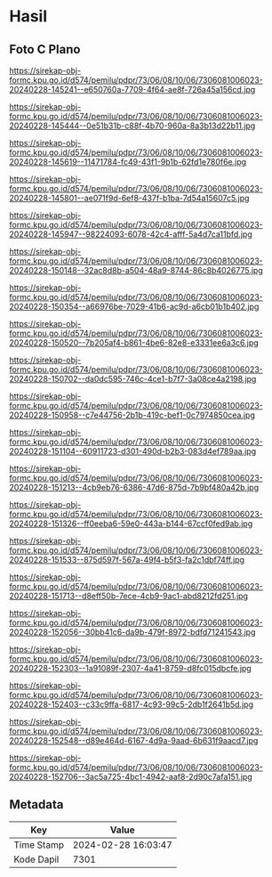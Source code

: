 # Hasil

## Foto C Plano

https://sirekap-obj-formc.kpu.go.id/d574/pemilu/pdpr/73/06/08/10/06/7306081006023-20240228-145241--e650760a-7709-4f64-ae8f-726a45a156cd.jpg

https://sirekap-obj-formc.kpu.go.id/d574/pemilu/pdpr/73/06/08/10/06/7306081006023-20240228-145444--0e51b31b-c88f-4b70-960a-8a3b13d22b11.jpg

https://sirekap-obj-formc.kpu.go.id/d574/pemilu/pdpr/73/06/08/10/06/7306081006023-20240228-145619--11471784-fc49-43f1-9b1b-62fd1e780f6e.jpg

https://sirekap-obj-formc.kpu.go.id/d574/pemilu/pdpr/73/06/08/10/06/7306081006023-20240228-145801--ae071f9d-6ef8-437f-b1ba-7d54a15607c5.jpg

https://sirekap-obj-formc.kpu.go.id/d574/pemilu/pdpr/73/06/08/10/06/7306081006023-20240228-145947--98224093-6078-42c4-afff-5a4d7ca11bfd.jpg

https://sirekap-obj-formc.kpu.go.id/d574/pemilu/pdpr/73/06/08/10/06/7306081006023-20240228-150148--32ac8d8b-a504-48a9-8744-86c8b4026775.jpg

https://sirekap-obj-formc.kpu.go.id/d574/pemilu/pdpr/73/06/08/10/06/7306081006023-20240228-150354--a66976be-7029-41b6-ac9d-a6cb01b1b402.jpg

https://sirekap-obj-formc.kpu.go.id/d574/pemilu/pdpr/73/06/08/10/06/7306081006023-20240228-150520--7b205af4-b861-4be6-82e8-e3331ee6a3c6.jpg

https://sirekap-obj-formc.kpu.go.id/d574/pemilu/pdpr/73/06/08/10/06/7306081006023-20240228-150702--da0dc595-746c-4ce1-b7f7-3a08ce4a2198.jpg

https://sirekap-obj-formc.kpu.go.id/d574/pemilu/pdpr/73/06/08/10/06/7306081006023-20240228-150958--c7e44756-2b1b-419c-bef1-0c7974850cea.jpg

https://sirekap-obj-formc.kpu.go.id/d574/pemilu/pdpr/73/06/08/10/06/7306081006023-20240228-151104--60911723-d301-490d-b2b3-083d4ef789aa.jpg

https://sirekap-obj-formc.kpu.go.id/d574/pemilu/pdpr/73/06/08/10/06/7306081006023-20240228-151213--4cb9eb76-6386-47d6-875d-7b9bf480a42b.jpg

https://sirekap-obj-formc.kpu.go.id/d574/pemilu/pdpr/73/06/08/10/06/7306081006023-20240228-151326--ff0eeba6-59e0-443a-b144-67ccf0fed9ab.jpg

https://sirekap-obj-formc.kpu.go.id/d574/pemilu/pdpr/73/06/08/10/06/7306081006023-20240228-151533--875d597f-567a-49f4-b5f3-fa2c1dbf74ff.jpg

https://sirekap-obj-formc.kpu.go.id/d574/pemilu/pdpr/73/06/08/10/06/7306081006023-20240228-151713--d8eff50b-7ece-4cb9-9ac1-abd8212fd251.jpg

https://sirekap-obj-formc.kpu.go.id/d574/pemilu/pdpr/73/06/08/10/06/7306081006023-20240228-152056--30bb41c6-da9b-479f-8972-bdfd71241543.jpg

https://sirekap-obj-formc.kpu.go.id/d574/pemilu/pdpr/73/06/08/10/06/7306081006023-20240228-152303--1a91089f-2307-4a41-8759-d8fc015dbcfe.jpg

https://sirekap-obj-formc.kpu.go.id/d574/pemilu/pdpr/73/06/08/10/06/7306081006023-20240228-152403--c33c9ffa-6817-4c93-99c5-2db1f2641b5d.jpg

https://sirekap-obj-formc.kpu.go.id/d574/pemilu/pdpr/73/06/08/10/06/7306081006023-20240228-152548--d89e464d-6167-4d9a-9aad-6b631f9aacd7.jpg

https://sirekap-obj-formc.kpu.go.id/d574/pemilu/pdpr/73/06/08/10/06/7306081006023-20240228-152706--3ac5a725-4bc1-4942-aaf8-2d90c7afa151.jpg


## Metadata

| Key        | Value               |
| ---------- | ------------------- |
| Time Stamp | 2024-02-28 16:03:47 |
| Kode Dapil | 7301                |



